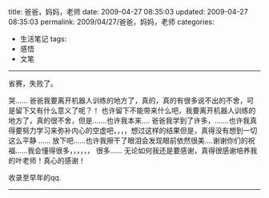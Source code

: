 title: 爸爸，妈妈，老师
date: 2009-04-27 08:35:03
updated: 2009-04-27 08:35:03
permalink: 2009/04/27/爸爸，妈妈，老师
categories:
- 生活笔记
tags:
- 感悟
- 文笔

---

省赛，失败了。

<!-- more -->

哭……
爸爸我要离开机器人训练的地方了，真的，真的有很多说不出的不舍，可是留下又有什么意义了呢？！
也许留下不能带来什么吧，我要离开机器人训练的地方了，真的很不舍，但是…….也许我本来….
爸爸我学到了许多，…….也许我真得要努力学习来弥补内心的空虚吧，，，，想过这样的结果但是，真得没有想到一切这么平静 ……
放下吧……也许我擦干了眼泪会发现眼前依然很美….谢谢你们的祝福……我会懂得很多，，，，，，
很多……
无论如何我还是要感谢，真得很感谢培养我的叶老师！真心的感谢！

收录至早年的qq.

---

